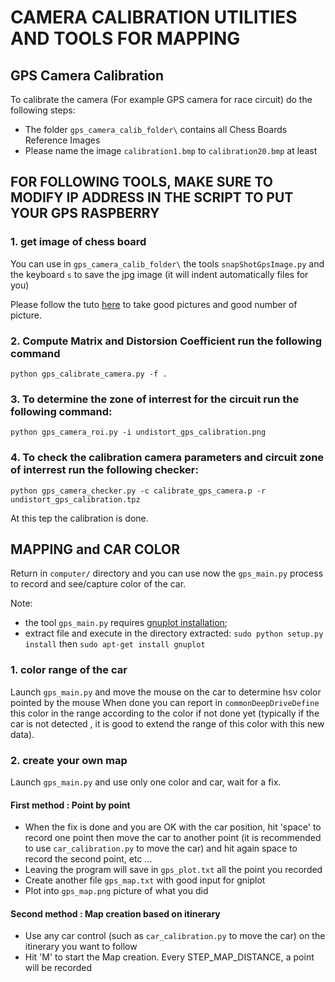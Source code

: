 
# CAMERA CALIBRATION UTILITIES AND TOOLS FOR MAPPING

## GPS Camera Calibration 
To calibrate the camera (For example GPS camera for race circuit) do the following steps:
- The folder `gps_camera_calib_folder\` contains all Chess Boards Reference Images 
- Please name the image `calibration1.bmp` to `calibration20.bmp` at least


## FOR FOLLOWING TOOLS, MAKE SURE TO MODIFY IP ADDRESS IN THE SCRIPT TO PUT YOUR GPS RASPBERRY


### 1. get image of chess board
You can use in `gps_camera_calib_folder\` the tools `snapShotGpsImage.py` and 
the keyboard `s` to save the jpg image (it will indent automatically files for you)

Please follow the tuto [here](http://boofcv.org/index.php?title=Tutorial_Camera_Calibration) to take good pictures and good number of picture.



### 2. Compute Matrix and Distorsion Coefficient run the following command
`python gps_calibrate_camera.py -f .`

### 3. To determine the zone of interrest for the circuit run the following command:
`python gps_camera_roi.py -i undistort_gps_calibration.png`

### 4. To check the calibration camera parameters and circuit zone of interrest run the following checker:
`python gps_camera_checker.py -c calibrate_gps_camera.p -r undistort_gps_calibration.tpz`


At this tep the calibration is done. 


## MAPPING and CAR COLOR
Return in `computer/` directory and you can use now the `gps_main.py` process to record and see/capture color of the car.

Note:
- the tool `gps_main.py` requires [gnuplot installation](https://pypi.python.org/pypi/gnuplot-py);
- extract file and execute in the directory extracted:
`sudo python setup.py install` then `sudo apt-get install gnuplot`

### 1. color range of the car
Launch `gps_main.py` and move the mouse on the car to determine hsv color pointed by the mouse
When done you can report in `commonDeepDriveDefine` this color in the range according to the color if not done yet
(typically if the car is not detected , it is good to extend the range of this color with this new data).

### 2. create your own map
Launch `gps_main.py` and use only one color and car, wait for a fix.

#### First method : Point by point
- When the fix is done and you are OK with the car position, hit 'space' to record one point then move the car to another point (it is recommended to use `car_calibration.py` to move the car) and hit again space to record the second point, etc ...
- Leaving the program will save in `gps_plot.txt` all the point you recorded
- Create another file `gps_map.txt` with good input for gniplot
- Plot into `gps_map.png` picture of what you did

#### Second method : Map creation based on itinerary
- Use any car control (such as `car_calibration.py` to move the car) on the itinerary you want to follow
- Hit 'M' to start the Map creation. Every STEP_MAP_DISTANCE, a point will be recorded

